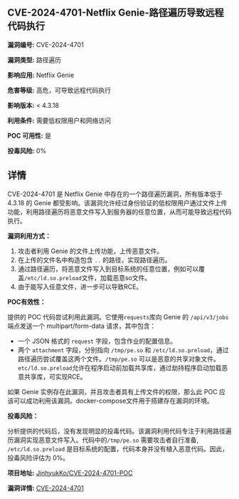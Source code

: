 ## CVE-2024-4701-Netflix Genie-路径遍历导致远程代码执行

**漏洞编号:** CVE-2024-4701

**漏洞类型:** 路径遍历

**影响应用:** Netflix Genie

**危害等级:** 高危，可导致远程代码执行

**影响版本:** < 4.3.18

**利用条件:** 需要低权限用户和网络访问

**POC 可用性:** 是

**投毒风险:** 0%

## 详情

CVE-2024-4701 是 Netflix Genie 中存在的一个路径遍历漏洞，所有版本低于 4.3.18 的 Genie 都受影响。该漏洞允许经过身份验证的低权限用户通过文件上传功能，利用路径遍历将恶意文件写入到服务器的任意位置，从而可能导致远程代码执行。

**漏洞利用方式：**

1.  攻击者利用 Genie 的文件上传功能，上传恶意文件。
2.  在上传的文件名中构造包含 `..` 的路径，实现路径遍历。
3.  通过路径遍历，将恶意文件写入到目标系统的任意位置，例如可以覆盖`/etc/ld.so.preload`文件，加载恶意so文件。
4.  由于能写入任意文件，进一步可以导致RCE。

**POC有效性：**

提供的 POC 代码尝试利用此漏洞。它使用`requests`库向 Genie 的 `/api/v3/jobs` 端点发送一个 multipart/form-data 请求，其中包含：

*   一个 JSON 格式的 `request` 字段，包含作业的配置信息。
*   两个 `attachment` 字段，分别指向 `/tmp/pe.so` 和 `/etc/ld.so.preload`，通过路径遍历尝试覆盖这两个文件。`/tmp/pe.so` 可以是恶意的共享对象文件。`etc/ld.so.preload`允许在程序启动前加载共享库，通过劫持程序启动加载恶意共享库，可实现RCE。

如果 Genie 实例存在此漏洞，并且攻击者具有上传文件的权限，那么此 POC 应该可以成功利用该漏洞。docker-compose文件用于搭建存在漏洞的环境。

**投毒风险：**

分析提供的代码后，没有发现明显的投毒代码。该漏洞利用代码专注于利用路径遍历漏洞实现恶意文件写入。代码中的`/tmp/pe.so` 需要攻击者自行准备, `/etc/ld.so.preload` 是目标系统的配置，代码本身并没有植入恶意代码。因此，投毒风险评估为 0%。

**项目地址:** [JinhyukKo/CVE-2024-4701-POC](https://github.com/JinhyukKo/CVE-2024-4701-POC)

**漏洞详情:** [CVE-2024-4701](https://nvd.nist.gov/vuln/detail/CVE-2024-4701)